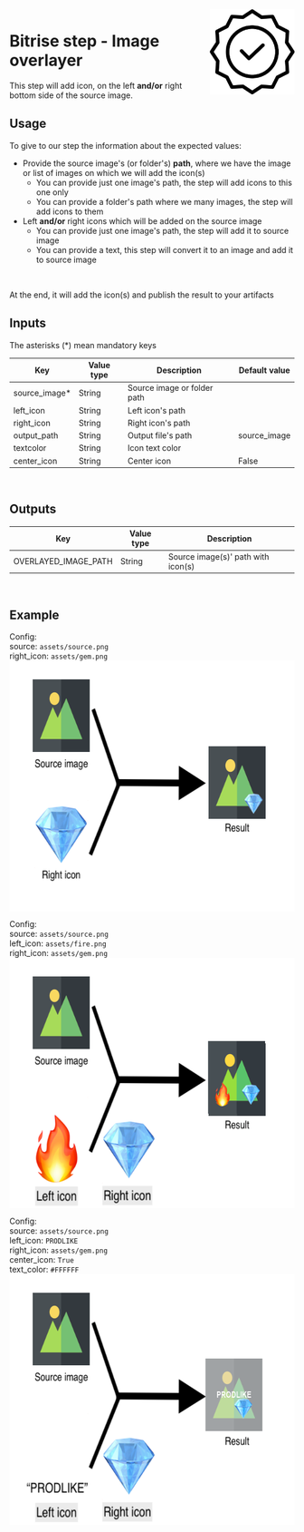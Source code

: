 <img align="right" src="assets/icon.svg" width="150" height="150" >

# Bitrise step - Image overlayer

This step will add icon, on the left **and/or** right bottom side of the source image.

## Usage

To give to our step the information about the expected values:
- Provide the source image's (or folder's) **path**, where we have the image or list of images on which we will add the icon(s)
  - You can provide just one image's path, the step will add icons to this one only
  - You can provide a folder's path where we many images, the step will add icons to them
- Left **and/or** right icons which will be added on the source image
  - You can provide just one image's path, the step will add it to source image
  - You can provide a text, this step will convert it to an image and add it to source image

<br/>

At the end, it will add the icon(s) and publish the result to your artifacts

## Inputs

The asterisks (*) mean mandatory keys

|Key             |Value type                     |Description    |Default value        
|----------------|-------------|--------------|--------------|
|source_image* |String |Source image or folder path||
|left_icon |String |Left icon's path||
|right_icon |String |Right icon's path||
|output_path |String |Output file's path|source_image|
|textcolor |String |Icon text color ||
|center_icon |String |Center icon |False|

<br />

## Outputs

|Key             |Value type    |Description
|----------------|-------------|--------------|
|OVERLAYED_IMAGE_PATH |String |Source image(s)' path with icon(s)|

<br />

## Example

Config:<br/>
source: `assets/source.png`<br/>
right_icon: `assets/gem.png`<br/>
<img align="center" src="assets/demo.png" width="600" height="442" >

Config:<br/>
source: `assets/source.png`<br/>
left_icon: `assets/fire.png`<br/>
right_icon: `assets/gem.png`<br/>
<img align="center" src="assets/demo_2.png" width="600" height="442" >

Config:<br/>
source: `assets/source.png`<br/>
left_icon: `PRODLIKE`<br/>
right_icon: `assets/gem.png`<br/>
center_icon: `True`<br/>
text_color: `#FFFFFF`<br/>
<img align="center" src="assets/demo_3.png" width="600" height="442" >

<br />
